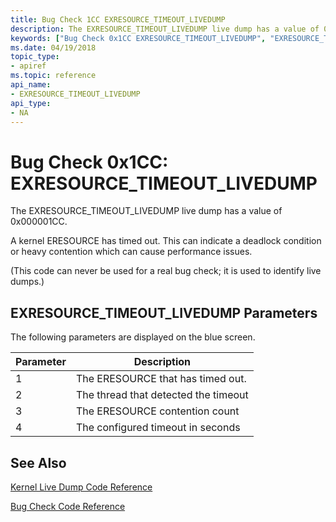```yaml
---
title: Bug Check 1CC EXRESOURCE_TIMEOUT_LIVEDUMP 
description: The EXRESOURCE_TIMEOUT_LIVEDUMP live dump has a value of 0x000001CC.
keywords: ["Bug Check 0x1CC EXRESOURCE_TIMEOUT_LIVEDUMP", "EXRESOURCE_TIMEOUT_LIVEDUMP"]
ms.date: 04/19/2018
topic_type:
- apiref
ms.topic: reference
api_name:
- EXRESOURCE_TIMEOUT_LIVEDUMP
api_type:
- NA
---
```


# Bug Check 0x1CC: EXRESOURCE\_TIMEOUT\_LIVEDUMP

The EXRESOURCE_TIMEOUT_LIVEDUMP live dump has a value of 0x000001CC.

A kernel ERESOURCE has timed out. This can indicate a deadlock condition or heavy contention which can cause performance issues.

(This code can never be used for a real bug check; it is used to identify live dumps.)

## EXRESOURCE\_TIMEOUT\_LIVEDUMP Parameters

The following parameters are displayed on the blue screen.

Parameter | Description 
|---------|--------------|
1 | The ERESOURCE that has timed out.
2 | The thread that detected the timeout
3 | The ERESOURCE contention count
4 | The configured timeout in seconds


## See Also

[Kernel Live Dump Code Reference](bug-check-code-reference-live-dump.md)

[Bug Check Code Reference](bug-check-code-reference2.md)

